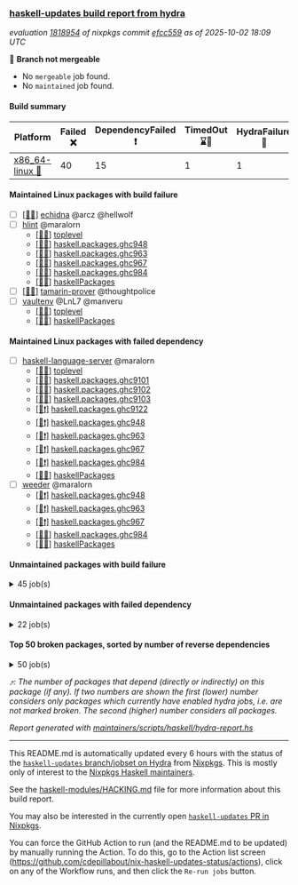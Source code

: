 ### [haskell-updates build report from hydra](https://hydra.nixos.org/jobset/nixpkgs/haskell-updates)
*evaluation [1818954](https://hydra.nixos.org/eval/1818954) of nixpkgs commit [efcc559](https://github.com/NixOS/nixpkgs/commits/efcc55998fb90b43e20a5411f17d27342f6941db) as of 2025-10-02 18:09 UTC*

🔴 **Branch not mergeable**
  * No `mergeable` job found.
  * No `maintained` job found.

#### Build summary

 | Platform | Failed ❌ | DependencyFailed ❗ | TimedOut ⌛🚫 | HydraFailure 🚧 | Success ✅ | 
 | --- | --- | --- | --- | --- | --- | 
 | [x86_64-linux 🐧](https://hydra.nixos.org/eval/1818954?filter=.x86_64-linux) | 40 | 15 | 1 | 1 | 7139 | 
#### Maintained Linux packages with build failure
- [ ] [[🐧❌]](https://hydra.nixos.org/build/308449302) [echidna](https://hydra.nixos.org/eval/1818954?filter=echidna) @arcz @hellwolf
- [ ] [hlint](https://hydra.nixos.org/eval/1818954?filter=hlint) @maralorn
  - [[🐧✅]](https://hydra.nixos.org/build/308456606) [toplevel](https://hydra.nixos.org/eval/1818954?filter=hlint)
  - [[🐧✅]](https://hydra.nixos.org/build/308449405) [haskell.packages.ghc948](https://hydra.nixos.org/eval/1818954?filter=haskell.packages.ghc948.hlint)
  - [[🐧❌]](https://hydra.nixos.org/build/308449438) [haskell.packages.ghc963](https://hydra.nixos.org/eval/1818954?filter=haskell.packages.ghc963.hlint)
  - [[🐧❌]](https://hydra.nixos.org/build/308449451) [haskell.packages.ghc967](https://hydra.nixos.org/eval/1818954?filter=haskell.packages.ghc967.hlint)
  - [[🐧❌]](https://hydra.nixos.org/build/308449500) [haskell.packages.ghc984](https://hydra.nixos.org/eval/1818954?filter=haskell.packages.ghc984.hlint)
  - [[🐧✅]](https://hydra.nixos.org/build/308452678) [haskellPackages](https://hydra.nixos.org/eval/1818954?filter=haskellPackages.hlint)
- [ ] [[🐧❌]](https://hydra.nixos.org/build/308456748) [tamarin-prover](https://hydra.nixos.org/eval/1818954?filter=tamarin-prover) @thoughtpolice
- [ ] [vaultenv](https://hydra.nixos.org/eval/1818954?filter=vaultenv) @LnL7 @manveru
  - [[🐧❌]](https://hydra.nixos.org/build/308456739) [toplevel](https://hydra.nixos.org/eval/1818954?filter=vaultenv)
  - [[🐧❌]](https://hydra.nixos.org/build/308456269) [haskellPackages](https://hydra.nixos.org/eval/1818954?filter=haskellPackages.vaultenv)
#### Maintained Linux packages with failed dependency
- [ ] [haskell-language-server](https://hydra.nixos.org/eval/1818954?filter=haskell-language-server) @maralorn
  - [[🐧✅]](https://hydra.nixos.org/build/308449493) [toplevel](https://hydra.nixos.org/eval/1818954?filter=haskell-language-server)
  - [[🐧✅]](https://hydra.nixos.org/build/308449389) [haskell.packages.ghc9101](https://hydra.nixos.org/eval/1818954?filter=haskell.packages.ghc9101.haskell-language-server)
  - [[🐧✅]](https://hydra.nixos.org/build/308449406) [haskell.packages.ghc9102](https://hydra.nixos.org/eval/1818954?filter=haskell.packages.ghc9102.haskell-language-server)
  - [[🐧✅]](https://hydra.nixos.org/build/308449392) [haskell.packages.ghc9103](https://hydra.nixos.org/eval/1818954?filter=haskell.packages.ghc9103.haskell-language-server)
  - [[🐧❗]](https://hydra.nixos.org/build/308449468) [haskell.packages.ghc9122](https://hydra.nixos.org/eval/1818954?filter=haskell.packages.ghc9122.haskell-language-server)
  - [[🐧❗]](https://hydra.nixos.org/build/308449471) [haskell.packages.ghc948](https://hydra.nixos.org/eval/1818954?filter=haskell.packages.ghc948.haskell-language-server)
  - [[🐧❗]](https://hydra.nixos.org/build/308449662) [haskell.packages.ghc963](https://hydra.nixos.org/eval/1818954?filter=haskell.packages.ghc963.haskell-language-server)
  - [[🐧❗]](https://hydra.nixos.org/build/308449877) [haskell.packages.ghc967](https://hydra.nixos.org/eval/1818954?filter=haskell.packages.ghc967.haskell-language-server)
  - [[🐧❗]](https://hydra.nixos.org/build/308450287) [haskell.packages.ghc984](https://hydra.nixos.org/eval/1818954?filter=haskell.packages.ghc984.haskell-language-server)
  - [[🐧✅]](https://hydra.nixos.org/build/308452515) [haskellPackages](https://hydra.nixos.org/eval/1818954?filter=haskellPackages.haskell-language-server)
- [ ] [weeder](https://hydra.nixos.org/eval/1818954?filter=weeder) @maralorn
  - [[🐧❗]](https://hydra.nixos.org/build/308449411) [haskell.packages.ghc948](https://hydra.nixos.org/eval/1818954?filter=haskell.packages.ghc948.weeder)
  - [[🐧❗]](https://hydra.nixos.org/build/308449443) [haskell.packages.ghc963](https://hydra.nixos.org/eval/1818954?filter=haskell.packages.ghc963.weeder)
  - [[🐧❗]](https://hydra.nixos.org/build/308449462) [haskell.packages.ghc967](https://hydra.nixos.org/eval/1818954?filter=haskell.packages.ghc967.weeder)
  - [[🐧✅]](https://hydra.nixos.org/build/308449488) [haskell.packages.ghc984](https://hydra.nixos.org/eval/1818954?filter=haskell.packages.ghc984.weeder)
  - [[🐧✅]](https://hydra.nixos.org/build/308456383) [haskellPackages](https://hydra.nixos.org/eval/1818954?filter=haskellPackages.weeder)
#### Unmaintained packages with build failure
<details><summary>45 job(s) </summary>

- [ ] [[🐧❌]](https://hydra.nixos.org/build/308450883) [haskellPackages.clash-lib](https://hydra.nixos.org/eval/1818954?filter=haskellPackages.clash-lib)  ⤴️ 2 | 9
- [ ] [[🐧❌]](https://hydra.nixos.org/build/308453885) [haskellPackages.murder](https://hydra.nixos.org/eval/1818954?filter=haskellPackages.murder)  ⤴️ 2 | 2
- [ ] [[🐧❌]](https://hydra.nixos.org/build/308451219) [haskellPackages.dahdit](https://hydra.nixos.org/eval/1818954?filter=haskellPackages.dahdit)  ⤴️ 1 | 4
- [ ] [[🐧❌]](https://hydra.nixos.org/build/308452649) [haskellPackages.hgettext](https://hydra.nixos.org/eval/1818954?filter=haskellPackages.hgettext)  ⤴️ 1 | 1
- [ ] [[🐧❌]](https://hydra.nixos.org/build/308453030) [haskellPackages.ice40-prim](https://hydra.nixos.org/eval/1818954?filter=haskellPackages.ice40-prim)  ⤴️ 1 | 1
- [ ] [[🐧❌]](https://hydra.nixos.org/build/308454861) [haskellPackages.reform-blaze](https://hydra.nixos.org/eval/1818954?filter=haskellPackages.reform-blaze)  ⤴️ 0 | 3
- [ ] [[🐧❌]](https://hydra.nixos.org/build/308450916) [haskellPackages.calamity](https://hydra.nixos.org/eval/1818954?filter=haskellPackages.calamity)  ⤴️ 0 | 2
- [ ] [[🐧❌]](https://hydra.nixos.org/build/308449650) [haskellPackages.H](https://hydra.nixos.org/eval/1818954?filter=haskellPackages.H) 
- [ ] [[🐧❌]](https://hydra.nixos.org/build/308449830) [haskellPackages.SyntaxMacros](https://hydra.nixos.org/eval/1818954?filter=haskellPackages.SyntaxMacros) 
- [ ] [[🐧❌]](https://hydra.nixos.org/build/308449880) [haskellPackages.aes-gcm](https://hydra.nixos.org/eval/1818954?filter=haskellPackages.aes-gcm) 
- [ ] [[🐧❌]](https://hydra.nixos.org/build/308449942) [haskellPackages.alpha](https://hydra.nixos.org/eval/1818954?filter=haskellPackages.alpha) 
- [ ] [[🐧❌]](https://hydra.nixos.org/build/308450885) [haskellPackages.circuit-notation](https://hydra.nixos.org/eval/1818954?filter=haskellPackages.circuit-notation) 
- [ ] [[🐧❌]](https://hydra.nixos.org/build/308450908) [haskellPackages.clod](https://hydra.nixos.org/eval/1818954?filter=haskellPackages.clod) 
- [ ] [[🐧❌]](https://hydra.nixos.org/build/308451134) [haskellPackages.convert-annotation](https://hydra.nixos.org/eval/1818954?filter=haskellPackages.convert-annotation) 
- [ ] [[🐧❌]](https://hydra.nixos.org/build/308451259) [haskellPackages.data-foldapp](https://hydra.nixos.org/eval/1818954?filter=haskellPackages.data-foldapp) 
- [ ] [[🐧❌]](https://hydra.nixos.org/build/308451258) [haskellPackages.data-list-zigzag](https://hydra.nixos.org/eval/1818954?filter=haskellPackages.data-list-zigzag) 
- [ ] [[🐧❌]](https://hydra.nixos.org/build/308451334) [haskellPackages.derive-topdown](https://hydra.nixos.org/eval/1818954?filter=haskellPackages.derive-topdown) 
- [ ] [[🐧❌]](https://hydra.nixos.org/build/308451745) [haskellPackages.fastparser](https://hydra.nixos.org/eval/1818954?filter=haskellPackages.fastparser) 
- [ ] [[🐧❌]](https://hydra.nixos.org/build/308449243) [fffuu](https://hydra.nixos.org/eval/1818954?filter=fffuu) 
- [ ] [[🐧❌]](https://hydra.nixos.org/build/308451906) [haskellPackages.fxpak](https://hydra.nixos.org/eval/1818954?filter=haskellPackages.fxpak) 
- [ ] [ghc-lib](https://hydra.nixos.org/eval/1818954?filter=ghc-lib) 
  - [[🐧✅]](https://hydra.nixos.org/build/308449294) [haskell.packages.ghc9101](https://hydra.nixos.org/eval/1818954?filter=haskell.packages.ghc9101.ghc-lib)
  - [[🐧✅]](https://hydra.nixos.org/build/308449313) [haskell.packages.ghc9102](https://hydra.nixos.org/eval/1818954?filter=haskell.packages.ghc9102.ghc-lib)
  - [[🐧✅]](https://hydra.nixos.org/build/308449338) [haskell.packages.ghc9103](https://hydra.nixos.org/eval/1818954?filter=haskell.packages.ghc9103.ghc-lib)
  - [[🐧✅]](https://hydra.nixos.org/build/308449364) [haskell.packages.ghc9122](https://hydra.nixos.org/eval/1818954?filter=haskell.packages.ghc9122.ghc-lib)
  - [[🐧✅]](https://hydra.nixos.org/build/308449382) [haskell.packages.ghc948](https://hydra.nixos.org/eval/1818954?filter=haskell.packages.ghc948.ghc-lib)
  - [[🐧❌]](https://hydra.nixos.org/build/308449410) [haskell.packages.ghc963](https://hydra.nixos.org/eval/1818954?filter=haskell.packages.ghc963.ghc-lib)
  - [[🐧❌]](https://hydra.nixos.org/build/308449430) [haskell.packages.ghc967](https://hydra.nixos.org/eval/1818954?filter=haskell.packages.ghc967.ghc-lib)
  - [[🐧❌]](https://hydra.nixos.org/build/308449456) [haskell.packages.ghc984](https://hydra.nixos.org/eval/1818954?filter=haskell.packages.ghc984.ghc-lib)
  - [[🐧✅]](https://hydra.nixos.org/build/308452024) [haskellPackages](https://hydra.nixos.org/eval/1818954?filter=haskellPackages.ghc-lib)
- [ ] [[🐧❌]](https://hydra.nixos.org/build/308452169) [haskellPackages.gmap](https://hydra.nixos.org/eval/1818954?filter=haskellPackages.gmap) 
- [ ] [[🐧❌]](https://hydra.nixos.org/build/308452672) [haskellPackages.hint-nix](https://hydra.nixos.org/eval/1818954?filter=haskellPackages.hint-nix) 
- [ ] [[🐧❌]](https://hydra.nixos.org/build/308452750) [haskellPackages.hp2pretty](https://hydra.nixos.org/eval/1818954?filter=haskellPackages.hp2pretty) 
- [ ] [[🐧❌]](https://hydra.nixos.org/build/308453460) [haskellPackages.langchain-hs](https://hydra.nixos.org/eval/1818954?filter=haskellPackages.langchain-hs) 
- [ ] [[🐧❌]](https://hydra.nixos.org/build/308453954) [haskellPackages.nbparts](https://hydra.nixos.org/eval/1818954?filter=haskellPackages.nbparts) 
- [ ] [[🐧❌]](https://hydra.nixos.org/build/308454112) [haskellPackages.ollama-holes-plugin](https://hydra.nixos.org/eval/1818954?filter=haskellPackages.ollama-holes-plugin) 
- [ ] [[🐧❌]](https://hydra.nixos.org/build/308454836) [haskellPackages.reflex-dom-ionic](https://hydra.nixos.org/eval/1818954?filter=haskellPackages.reflex-dom-ionic) 
- [ ] [[🐧❌]](https://hydra.nixos.org/build/308454932) [haskellPackages.robin-hood-profit](https://hydra.nixos.org/eval/1818954?filter=haskellPackages.robin-hood-profit) 
- [ ] [[🐧❌]](https://hydra.nixos.org/build/308454960) [haskellPackages.roboservant](https://hydra.nixos.org/eval/1818954?filter=haskellPackages.roboservant) 
- [ ] [[🐧❌]](https://hydra.nixos.org/build/308455044) [haskellPackages.sasha](https://hydra.nixos.org/eval/1818954?filter=haskellPackages.sasha) 
- [ ] [[🐧❌]](https://hydra.nixos.org/build/308455389) [haskellPackages.sqlite-easy](https://hydra.nixos.org/eval/1818954?filter=haskellPackages.sqlite-easy) 
- [ ] [[🐧❌]](https://hydra.nixos.org/build/308455497) [haskellPackages.streamly-filepath](https://hydra.nixos.org/eval/1818954?filter=haskellPackages.streamly-filepath) 
- [ ] [[🐧❌]](https://hydra.nixos.org/build/308456055) [haskellPackages.typed-gui](https://hydra.nixos.org/eval/1818954?filter=haskellPackages.typed-gui) 
- [ ] [[🐧❌]](https://hydra.nixos.org/build/308456329) [haskellPackages.warp-tls-simple](https://hydra.nixos.org/eval/1818954?filter=haskellPackages.warp-tls-simple) 
- [ ] [[🐧❌]](https://hydra.nixos.org/build/308456435) [haskellPackages.winio](https://hydra.nixos.org/eval/1818954?filter=haskellPackages.winio) 
</details>

#### Unmaintained packages with failed dependency
<details><summary>22 job(s) </summary>

- [ ] [[🐧❗]](https://hydra.nixos.org/build/308454548) [haskellPackages.prettychart](https://hydra.nixos.org/eval/1818954?filter=haskellPackages.prettychart)  ⤴️ 2 | 5
- [ ] [[🐧❗]](https://hydra.nixos.org/build/308450884) [haskellPackages.clash-ghc](https://hydra.nixos.org/eval/1818954?filter=haskellPackages.clash-ghc)  ⤴️ 1 | 4
- [ ] [[🐧❗]](https://hydra.nixos.org/build/308454337) [haskellPackages.perf](https://hydra.nixos.org/eval/1818954?filter=haskellPackages.perf)  ⤴️ 1 | 4
- [ ] [[🐧❗]](https://hydra.nixos.org/build/308453688) [haskellPackages.mealy](https://hydra.nixos.org/eval/1818954?filter=haskellPackages.mealy)  ⤴️ 0 | 2
- [ ] [[🐧❗]](https://hydra.nixos.org/build/308450897) [haskellPackages.clash-shake](https://hydra.nixos.org/eval/1818954?filter=haskellPackages.clash-shake) 
- [ ] [[🐧❗]](https://hydra.nixos.org/build/308451234) [haskellPackages.dahdit-network](https://hydra.nixos.org/eval/1818954?filter=haskellPackages.dahdit-network) 
- [ ] [[🐧❗]](https://hydra.nixos.org/build/308451715) [haskellPackages.expand](https://hydra.nixos.org/eval/1818954?filter=haskellPackages.expand) 
- [ ] [ghc-tags](https://hydra.nixos.org/eval/1818954?filter=ghc-tags) 
  - [[🐧✅]](https://hydra.nixos.org/build/308449318) [haskell.packages.ghc9101](https://hydra.nixos.org/eval/1818954?filter=haskell.packages.ghc9101.ghc-tags)
  - [[🐧✅]](https://hydra.nixos.org/build/308449327) [haskell.packages.ghc9102](https://hydra.nixos.org/eval/1818954?filter=haskell.packages.ghc9102.ghc-tags)
  - [[🐧✅]](https://hydra.nixos.org/build/308449342) [haskell.packages.ghc9103](https://hydra.nixos.org/eval/1818954?filter=haskell.packages.ghc9103.ghc-tags)
  - [[🐧✅]](https://hydra.nixos.org/build/308449399) [haskell.packages.ghc948](https://hydra.nixos.org/eval/1818954?filter=haskell.packages.ghc948.ghc-tags)
  - [[🐧❗]](https://hydra.nixos.org/build/308449445) [haskell.packages.ghc963](https://hydra.nixos.org/eval/1818954?filter=haskell.packages.ghc963.ghc-tags)
  - [[🐧❗]](https://hydra.nixos.org/build/308449439) [haskell.packages.ghc967](https://hydra.nixos.org/eval/1818954?filter=haskell.packages.ghc967.ghc-tags)
  - [[🐧✅]](https://hydra.nixos.org/build/308452037) [haskellPackages](https://hydra.nixos.org/eval/1818954?filter=haskellPackages.ghc-tags)
- [ ] [[🐧❗]](https://hydra.nixos.org/build/308453269) [haskellPackages.keera-hails-i18n](https://hydra.nixos.org/eval/1818954?filter=haskellPackages.keera-hails-i18n) 
- [ ] [[🐧❗]](https://hydra.nixos.org/build/308453471) [haskellPackages.lion](https://hydra.nixos.org/eval/1818954?filter=haskellPackages.lion) 
- [ ] [[🐧❗]](https://hydra.nixos.org/build/308454089) [haskellPackages.oberon0](https://hydra.nixos.org/eval/1818954?filter=haskellPackages.oberon0) 
- [ ] [[🐧❗]](https://hydra.nixos.org/build/308454205) [haskellPackages.orbits](https://hydra.nixos.org/eval/1818954?filter=haskellPackages.orbits) 
- [ ] [spago](https://hydra.nixos.org/eval/1818954?filter=spago) 
  - [[🐧❗]](https://hydra.nixos.org/build/308456713) [toplevel](https://hydra.nixos.org/eval/1818954?filter=spago)
  - [[🐧❗]](https://hydra.nixos.org/build/308455399) [haskellPackages](https://hydra.nixos.org/eval/1818954?filter=haskellPackages.spago)
</details>

#### Top 50 broken packages, sorted by number of reverse dependencies
<details><summary>50 job(s) </summary>

[haskell98](https://packdeps.haskellers.com/reverse/haskell98) ⤴️ 152  
[failure](https://packdeps.haskellers.com/reverse/failure) ⤴️ 72  
[enumerator](https://packdeps.haskellers.com/reverse/enumerator) ⤴️ 56  
[connection](https://packdeps.haskellers.com/reverse/connection) ⤴️ 49  
[util](https://packdeps.haskellers.com/reverse/util) ⤴️ 49  
[derive](https://packdeps.haskellers.com/reverse/derive) ⤴️ 48  
[fclabels](https://packdeps.haskellers.com/reverse/fclabels) ⤴️ 47  
[accelerate](https://packdeps.haskellers.com/reverse/accelerate) ⤴️ 42  
[syb-with-class](https://packdeps.haskellers.com/reverse/syb-with-class) ⤴️ 42  
[MonadCatchIO-transformers](https://packdeps.haskellers.com/reverse/MonadCatchIO-transformers) ⤴️ 41  
[TypeCompose](https://packdeps.haskellers.com/reverse/TypeCompose) ⤴️ 41  
[PrimitiveArray](https://packdeps.haskellers.com/reverse/PrimitiveArray) ⤴️ 35  
[crypto-random](https://packdeps.haskellers.com/reverse/crypto-random) ⤴️ 35  
[dual](https://packdeps.haskellers.com/reverse/dual) ⤴️ 32  
[hsp](https://packdeps.haskellers.com/reverse/hsp) ⤴️ 32  
[language-ecmascript](https://packdeps.haskellers.com/reverse/language-ecmascript) ⤴️ 31  
[hw-int](https://packdeps.haskellers.com/reverse/hw-int) ⤴️ 29  
[hw-string-parse](https://packdeps.haskellers.com/reverse/hw-string-parse) ⤴️ 29  
[iteratee](https://packdeps.haskellers.com/reverse/iteratee) ⤴️ 29  
[composite-base](https://packdeps.haskellers.com/reverse/composite-base) ⤴️ 28  
[hw-bits](https://packdeps.haskellers.com/reverse/hw-bits) ⤴️ 28  
[regexpr](https://packdeps.haskellers.com/reverse/regexpr) ⤴️ 27  
[text-format](https://packdeps.haskellers.com/reverse/text-format) ⤴️ 27  
[crypto-numbers](https://packdeps.haskellers.com/reverse/crypto-numbers) ⤴️ 25  
[either-unwrap](https://packdeps.haskellers.com/reverse/either-unwrap) ⤴️ 25  
[universum](https://packdeps.haskellers.com/reverse/universum) ⤴️ 25  
[bits-extra](https://packdeps.haskellers.com/reverse/bits-extra) ⤴️ 23  
[Crypto](https://packdeps.haskellers.com/reverse/Crypto) ⤴️ 22  
[crypto-pubkey](https://packdeps.haskellers.com/reverse/crypto-pubkey) ⤴️ 22  
[haskelldb](https://packdeps.haskellers.com/reverse/haskelldb) ⤴️ 22  
[wxdirect](https://packdeps.haskellers.com/reverse/wxdirect) ⤴️ 22  
[BiobaseTypes](https://packdeps.haskellers.com/reverse/BiobaseTypes) ⤴️ 21  
[alg](https://packdeps.haskellers.com/reverse/alg) ⤴️ 21  
[hw-rankselect-base](https://packdeps.haskellers.com/reverse/hw-rankselect-base) ⤴️ 21  
[libxml-sax](https://packdeps.haskellers.com/reverse/libxml-sax) ⤴️ 21  
[wxc](https://packdeps.haskellers.com/reverse/wxc) ⤴️ 21  
[biocore](https://packdeps.haskellers.com/reverse/biocore) ⤴️ 20  
[hw-excess](https://packdeps.haskellers.com/reverse/hw-excess) ⤴️ 20  
[wxcore](https://packdeps.haskellers.com/reverse/wxcore) ⤴️ 20  
[attoparsec-enumerator](https://packdeps.haskellers.com/reverse/attoparsec-enumerator) ⤴️ 19  
[cprng-aes](https://packdeps.haskellers.com/reverse/cprng-aes) ⤴️ 19  
[fay](https://packdeps.haskellers.com/reverse/fay) ⤴️ 19  
[hsx2hs](https://packdeps.haskellers.com/reverse/hsx2hs) ⤴️ 19  
[hw-balancedparens](https://packdeps.haskellers.com/reverse/hw-balancedparens) ⤴️ 19  
[ixset](https://packdeps.haskellers.com/reverse/ixset) ⤴️ 19  
[mmsyn2](https://packdeps.haskellers.com/reverse/mmsyn2) ⤴️ 19  
[wx](https://packdeps.haskellers.com/reverse/wx) ⤴️ 19  
[BiobaseENA](https://packdeps.haskellers.com/reverse/BiobaseENA) ⤴️ 18  
[asn1-data](https://packdeps.haskellers.com/reverse/asn1-data) ⤴️ 18  
[bytestring-show](https://packdeps.haskellers.com/reverse/bytestring-show) ⤴️ 18  
</details>


*⤴️: The number of packages that depend (directly or indirectly) on this package (if any). If two numbers are shown the first (lower) number considers only packages which currently have enabled hydra jobs, i.e. are not marked broken. The second (higher) number considers all packages.*

*Report generated with [maintainers/scripts/haskell/hydra-report.hs](https://github.com/NixOS/nixpkgs/blob/haskell-updates/maintainers/scripts/haskell/hydra-report.hs)*


----------------------------------------------------------------------

This README.md is automatically updated every 6 hours with the status of the
[`haskell-updates` branch/jobset on Hydra](https://hydra.nixos.org/jobset/nixpkgs/haskell-updates)
from [Nixpkgs](https://github.com/NixOS/nixpkgs).  This is mostly only of
interest to the [Nixpkgs Haskell maintainers](https://github.com/orgs/NixOS/teams/haskell).

See the
[haskell-modules/HACKING.md](https://github.com/NixOS/nixpkgs/blob/haskell-updates/pkgs/development/haskell-modules/HACKING.md)
file for more information about this build report.

You may also be interested in the currently open
[`haskell-updates` PR in Nixpkgs](https://github.com/nixos/nixpkgs/pulls?q=is%3Apr+is%3Aopen+head%3Ahaskell-updates).

You can force the GitHub Action to run (and the README.md to be updated) by
manually running the Action.  To do this, go to the Action list screen
(https://github.com/cdepillabout/nix-haskell-updates-status/actions),
click on any of the Workflow runs, and then click the `Re-run jobs` button.
